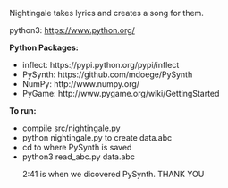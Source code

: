 Nightingale takes lyrics and creates a song for them.

python3:
https://www.python.org/
 
<b>Python Packages:</b>
<ul>
<li>inflect: https://pypi.python.org/pypi/inflect</li>
<li>PySynth: https://github.com/mdoege/PySynth</li>
<li>NumPy: http://www.numpy.org/</li>
<li>PyGame: http://www.pygame.org/wiki/GettingStarted</li>
</ul>
<b>To run:</b>
<ul>
<li>compile src/nightingale.py</li>
<li>python nightingale.py to create data.abc</li>
<li>cd to where PySynth is saved</li>
<li>python3 read_abc.py data.abc</li>


2:41 is when we dicovered PySynth.
THANK YOU

